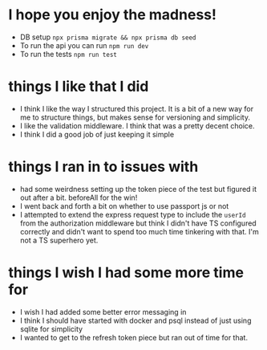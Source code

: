 # I hope you enjoy the madness!

- DB setup `npx prisma migrate && npx prisma db seed`
- To run the api you can run `npm run dev`
- To run the tests `npm run test`

# things I like that I did

- I think I like the way I structured this project. It is a bit of a new way for me to structure things, but makes sense for versioning and simplicity.
- I like the validation middleware. I think that was a pretty decent choice.
- I think I did a good job of just keeping it simple

# things I ran in to issues with

- had some weirdness setting up the token piece of the test but figured it out after a bit. beforeAll for the win!
- I went back and forth a bit on whether to use passport js or not
- I attempted to extend the express request type to include the `userId` from the authorization middleware but think I didn't have TS configured correctly and didn't want to spend too much time tinkering with that. I'm not a TS superhero yet.

# things I wish I had some more time for

- I wish I had added some better error messaging in
- I think I should have started with docker and psql instead of just using sqlite for simplicity
- I wanted to get to the refresh token piece but ran out of time for that.
